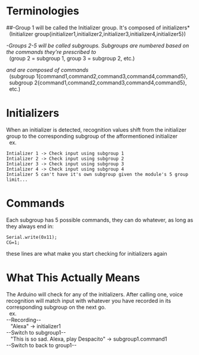 # Terminologies
##-Group 1 will be called the Initializer group. It's composed of initializers* <br>
  &nbsp; (Initializer group{initializer1,initializer2,initializer3,initializer4,initializer5})

*-Groups 2-5 will be called subgroups. Subgroups are numbered based on the commands they're prescribed to* <br>
  &nbsp; (group 2 = subgroup 1, group 3 = subgroup 2, etc.)
  
*and are composed of commands* <br>
  &nbsp; (subgroup 1{command1,command2,command3,command4,command5}, <br>
  &nbsp; subgroup 2{command1,command2,command3,command4,command5}, <br>
  &nbsp; etc.)

# Initializers
When an initializer is detected, recognition values shift from the initializer group to the corresponding subgroup of the afformentioned initializer <br>
&nbsp; ex.
  
    Intializer 1 -> Check input using subgroup 1
    Intializer 2 -> Check input using subgroup 2
    Intializer 3 -> Check input using subgroup 3
    Intializer 4 -> Check input using subgroup 4
    Intializer 5 can't have it's own subgroup given the module's 5 group limit...

# Commands
Each subgroup has 5 possible commands, they can do whatever, as long as they always end in:
```
Serial.write(0x11);
CG=1;
```
these lines are what make you start checking for initializers again

# What This Actually Means

The Arduino will check for any of the initializers. After calling one, voice recognition will match input with whatever you have recorded in its corresponding subgroup on the next go. <br>
&nbsp; ex.<br>
  --Recording--<br>
  &nbsp;&nbsp; "Alexa" -> initializer1<br>
  --Switch to subgroup1--<br>
  &nbsp;&nbsp; "This is so sad. Alexa, play Despacito" -> subgroup1.command1<br>
  --Switch to back to group1--
